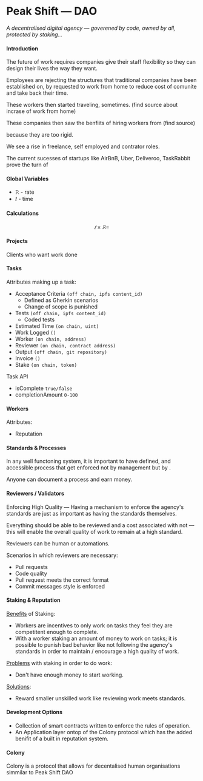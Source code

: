 # Peak Shift — DAO

*A decentralised digital agency — goverened by code, owned by all, protected by staking…*

#### Introduction

The future of work requires companies give their staff flexibility so they can design their lives the way they want.

Employees are rejecting the structures that traditional companies have been established on, by requested to work from home to reduce cost of comunite and take back their time.

These workers then started traveling, sometimes. (find source about incrase of work from home)

These companies then saw the benfiits of hiring workers from (find source)

 because they are too rigid.

We see a rise in freelance, self employed and contrator roles.

The current sucesses of startups like AirBnB, Uber, Deliveroo, TaskRabbit prove the turn of 

#### Global Variables

- 𝚁 - rate
- 𝑡 - time

#### Calculations

$$
𝑡 × 𝚁 =
$$

#### Projects

Clients who want work done 

#### Tasks

Attributes making up a task:

- Acceptance Criteria `(off chain, ipfs content_id)`
  - Defined as Gherkin scenarios
  - Change of scope is punished
- Tests `(off chain, ipfs content_id)`
  - Coded tests
- Estimated Time `(on chain, uint)`
- Work Logged `()`
- Worker `(on chain, address)`
- Reviewer `(on chain, contract address)`
- Output `(off chain, git repository)`
- Invoice `()`
- Stake `(on chain, token)`

Task API

- isComplete `true/false`
- completionAmount `0-100`

#### Workers

Attributes:

- Reputation

#### Standards & Processes

In any well functoning system, it is important to have defined, and accessible  process that get enforced not by management but by .

Anyone can document a process and earn money.

#### Reviewers / Validators

Enforcing High Quality — Having a mechanism to enforce the agency's standards are just as important as having the standards themselves.

Everything should be able to be reviewed and a cost associated with not — this will enable the overall quality of work to remain at a high standard.

Reviewers can be human or automations.

Scenarios in which reviewers are necessary:

- Pull requests
- Code quality
- Pull request meets the correct format
- Commit messages style is enforced

#### Staking & Reputation

<u>Benefits</u> of Staking:

- Workers are incentives to only work on tasks they feel they are competitent enough to complete.
- With a worker staking an amount of money to work on tasks; it is possible to punish bad behavior like not following the agency's standards in order to maintain / encourage a high quality of work.

<u>Problems</u> with staking in order to do work:

- Don't have enough money to start working.

<u>Solutions</u>:

- Reward smaller unskilled work like reviewing work meets standards.

#### Development Options

- Collection of smart contracts written to enforce the rules of operation.
- An Application layer ontop of the Colony protocol which has the added benifit of a built in reputation system.

#### Colony

Colony is a protocol that allows for decentalised human organisations simmilar to Peak Shift DAO